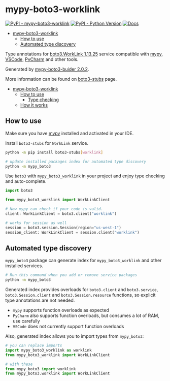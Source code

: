 # mypy-boto3-worklink

[![PyPI - mypy-boto3-worklink](https://img.shields.io/pypi/v/mypy-boto3-worklink.svg?color=blue)](https://pypi.org/project/mypy-boto3-worklink)
[![PyPI - Python Version](https://img.shields.io/pypi/pyversions/mypy-boto3-worklink.svg?color=blue)](https://pypi.org/project/mypy-boto3-worklink)
[![Docs](https://img.shields.io/readthedocs/mypy-boto3-builder.svg?color=blue)](https://mypy-boto3-builder.readthedocs.io/)

- [mypy-boto3-worklink](#mypy-boto3-worklink)
  - [How to use](#how-to-use)
  - [Automated type discovery](#automated-type-discovery)


Type annotations for
[boto3.WorkLink 1.13.25](https://boto3.amazonaws.com/v1/documentation/api/1.13.25/reference/services/worklink.html#WorkLink) service
compatible with [mypy](https://github.com/python/mypy), [VSCode](https://code.visualstudio.com/),
[PyCharm](https://www.jetbrains.com/pycharm/) and other tools.

Generated by [mypy-boto3-buider 2.0.2](https://github.com/vemel/mypy_boto3_builder).

More information can be found on [boto3-stubs](https://pypi.org/project/boto3-stubs/) page.

- [mypy-boto3-worklink](#mypy-boto3-worklink)
  - [How to use](#how-to-use)
    - [Type checking](#type-checking)
  - [How it works](#how-it-works)

## How to use

Make sure you have [mypy](https://github.com/python/mypy) installed and activated in your IDE.

Install `boto3-stubs` for `WorkLink` service.

```bash
python -m pip install boto3-stubs[worklink]

# update installed packages index for automated type discovery
python -m mypy_boto3
```

Use `boto3` with `mypy_boto3_worklink` in your project and enjoy type checking and auto-complete.

```python
import boto3

from mypy_boto3_worklink import WorkLinkClient

# Now mypy can check if your code is valid.
client: WorkLinkClient = boto3.client("worklink")

# works for session as well
session = boto3.session.Session(region="us-west-1")
session_client: WorkLinkClient = session.client("worklink")

```

## Automated type discovery

`mypy_boto3` package can generate index for `mypy_boto3_worklink` and other installed services.

```bash
# Run this command when you add or remove service packages
python -m mypy_boto3
```

Generated index provides overloads for `boto3.client` and `boto3.service`,
`boto3.Session.client` and `boto3.Session.resource` functions,
so explicit type annotations are not needed.

- `mypy` supports function overloads as expected
- `PyCharm` also supports function overloads, but consumes a lot of RAM, use carefully
- `VSCode` does not currently support function overloads

Also, generated index allows you to import types from `mypy_boto3`:

```python
# you can replace imports
import mypy_boto3_worklink as worklink
from mypy_boto3_worklink import WorkLinkClient

# with these
from mypy_boto3 import worklink
from mypy_boto3.worklink import WorkLinkClient
```